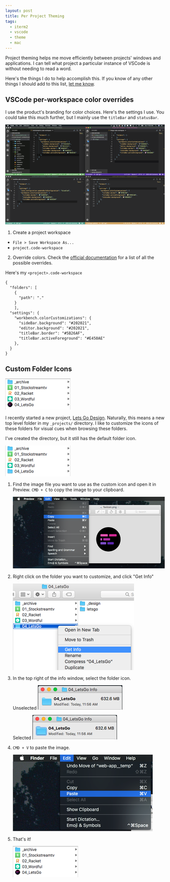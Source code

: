 ```yaml
---
layout: post
title: Per Project Theming
tags:
  - iterm2
  - vscode
  - theme
  - mac
---
```


Project theming helps me move efficiently between projects' windows and applications. I can tell what project a particular instance of VSCode is without needing to read a word.

Here's the things I do to help accomplish this. If you know of any other things I should add to this list, [let me know](https://twitter.com/attackrunryan).

## VSCode per-workspace color overrides
I use the product's branding for color choices. Here's the settings I use. You could take this much further, but I mainly use the `titleBar` and `statusBar`.

![VSCode Workspace Theming](/images/vscode-theming.png)

1. Create a project workspace
  - `File > Save Workspace As...` 
  - `project.code-workspace`

2. Override colors. Check the [official documentation](https://code.visualstudio.com/api/references/theme-color) for a list of all the possible overrides.

Here's my `<project>.code-workspace`
```
{
  "folders": [
    {
      "path": "."
    }
	],
  "settings": {
    "workbench.colorCustomizations": {
      "sideBar.background": "#202021",
      "editor.background": "#202021",
      "titleBar.border": "#5B26AF",
      "titleBar.activeForeground": "#E450AE"
    },
  }
}
```

## Custom Folder Icons

![Folder Icons](/images/customFolderIcon/07_result.png)

I recently started a new project, [Lets Go Design](https://lets-go.design). Naturally, this means a new top level folder in my `_projects/` directory. I like to customize the icons of these folders for visual cues when browsing these folders.

I've created the directory, but it still has the default folder icon.

![Folder Icons](/images/customFolderIcon/01_current.png)

1. Find the image file you want to use as the custom icon and open it in Preview. `CMD + C` to copy the image to your clipboard.

    ![Preview Copy](/images/customFolderIcon/02_previewCopy.png)

2. Right click on the folder you want to customize, and click "Get Info"

    ![Preview Copy](/images/customFolderIcon/03_getInfo.png)

3. In the top right of the info window, select the folder icon.

    Unselected
    ![Preview Copy](/images/customFolderIcon/04_top.png)

    Selected
    ![Preview Copy](/images/customFolderIcon/05_topSelected.png)

4. `CMD + V` to paste the image.

    ![Preview Copy](/images/customFolderIcon/06_paste.png)

5. That's it!

    ![Preview Copy](/images/customFolderIcon/07_result.png)
